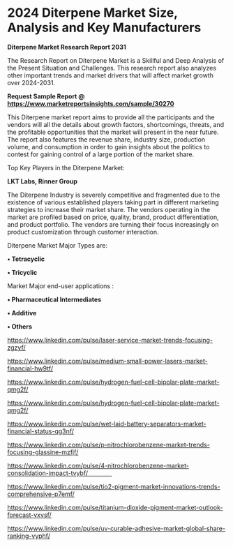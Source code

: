 # 2024 Diterpene Market Size, Analysis and Key Manufacturers

<strong>Diterpene Market Research Report 2031</strong>

The Research Report on Diterpene Market is a Skillful and Deep Analysis of the Present Situation and Challenges. This research report also analyzes other important trends and market drivers that will affect market growth over 2024-2031.

<strong>Request Sample Report @ <a href=https://www.marketreportsinsights.com/sample/30270>https://www.marketreportsinsights.com/sample/30270</a></strong>

This Diterpene market report aims to provide all the participants and the vendors will all the details about growth factors, shortcomings, threats, and the profitable opportunities that the market will present in the near future. The report also features the revenue share, industry size, production volume, and consumption in order to gain insights about the politics to contest for gaining control of a large portion of the market share.

Top Key Players in the Diterpene Market:

<strong>LKT Labs, Rinner Group</strong>

The Diterpene Industry is severely competitive and fragmented due to the existence of various established players taking part in different marketing strategies to increase their market share. The vendors operating in the market are profiled based on price, quality, brand, product differentiation, and product portfolio. The vendors are turning their focus increasingly on product customization through customer interaction.

Diterpene Market Major Types are:

<strong>• Tetracyclic

• Tricyclic</strong>

Market Major end-user applications :

<strong>• Pharmaceutical Intermediates

• Additive

• Others</strong>

<a href=https://www.linkedin.com/pulse/laser-service-market-trends-focusing-zgzyf/>https://www.linkedin.com/pulse/laser-service-market-trends-focusing-zgzyf/</a>

<a href=https://www.linkedin.com/pulse/medium-small-power-lasers-market-financial-hw9tf/>https://www.linkedin.com/pulse/medium-small-power-lasers-market-financial-hw9tf/</a>

<a href=https://www.linkedin.com/pulse/hydrogen-fuel-cell-bipolar-plate-market-qmg2f/>https://www.linkedin.com/pulse/hydrogen-fuel-cell-bipolar-plate-market-qmg2f/</a>

<a href=https://www.linkedin.com/pulse/hydrogen-fuel-cell-bipolar-plate-market-qmg2f/>https://www.linkedin.com/pulse/hydrogen-fuel-cell-bipolar-plate-market-qmg2f/</a>

<a href=https://www.linkedin.com/pulse/wet-laid-battery-separators-market-financial-status-qg3nf/>https://www.linkedin.com/pulse/wet-laid-battery-separators-market-financial-status-qg3nf/</a>

<a href=https://www.linkedin.com/pulse/p-nitrochlorobenzene-market-trends-focusing-glassine-mzfjf/>https://www.linkedin.com/pulse/p-nitrochlorobenzene-market-trends-focusing-glassine-mzfjf/</a>

<a href=https://www.linkedin.com/pulse/4-nitrochlorobenzene-market-consolidation-impact-tvybf/              >https://www.linkedin.com/pulse/4-nitrochlorobenzene-market-consolidation-impact-tvybf/              </a>

<a href=https://www.linkedin.com/pulse/tio2-pigment-market-innovations-trends-comprehensive-p7emf/>https://www.linkedin.com/pulse/tio2-pigment-market-innovations-trends-comprehensive-p7emf/</a>

<a href=https://www.linkedin.com/pulse/titanium-dioxide-pigment-market-outlook-forecast-vxvsf/>https://www.linkedin.com/pulse/titanium-dioxide-pigment-market-outlook-forecast-vxvsf/</a>

<a href=https://www.linkedin.com/pulse/uv-curable-adhesive-market-global-share-ranking-vyphf/>https://www.linkedin.com/pulse/uv-curable-adhesive-market-global-share-ranking-vyphf/</a>
